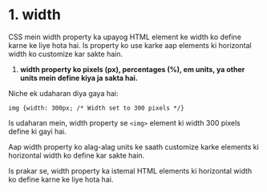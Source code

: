# 1. width

CSS mein width property ka upayog HTML element ke width ko define karne ke liye hota hai. Is property ko use karke aap elements ki horizontal width ko customize kar sakte hain.

1. **width property ko pixels (px), percentages (%), em units, ya other units mein define kiya ja sakta hai.**

Niche ek udaharan diya gaya hai:


```
img {width: 300px; /* Width set to 300 pixels */}
```

Is udaharan mein, width property se `<img>` element ki width 300 pixels define ki gayi hai.

Aap width property ko alag-alag units ke saath customize karke elements ki horizontal width ko define kar sakte hain.

Is prakar se, width property ka istemal HTML elements ki horizontal width ko define karne ke liye hota hai.